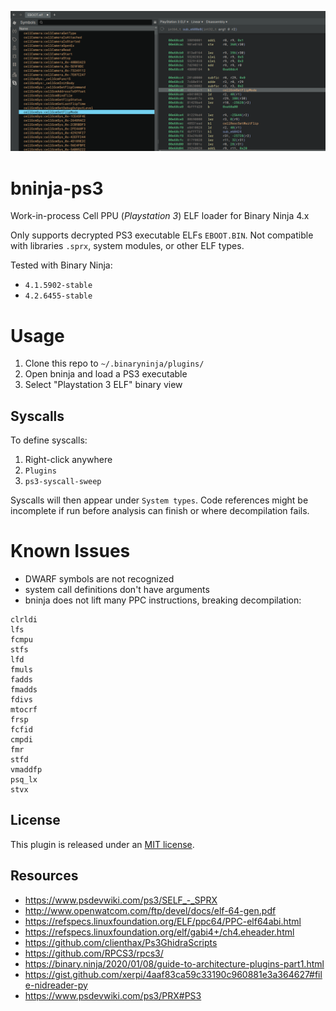 ![](image.png)

# bninja-ps3

Work-in-process Cell PPU (*Playstation 3*) ELF loader for Binary Ninja 4.x

Only supports decrypted PS3 executable ELFs `EBOOT.BIN`. Not compatible with libraries `.sprx`, system modules, or other ELF types.

Tested with Binary Ninja:
* `4.1.5902-stable`
* `4.2.6455-stable`

# Usage

1. Clone this repo to `~/.binaryninja/plugins/`
1. Open bninja and load a PS3 executable
1. Select "Playstation 3 ELF" binary view

## Syscalls

To define syscalls:

1. Right-click anywhere 
1. `Plugins`
1. `ps3-syscall-sweep`

Syscalls will then appear under `System types`. Code references might be incomplete if run before analysis can finish or where decompilation fails.

# Known Issues

* DWARF symbols are not recognized
* system call definitions don't have arguments
* bninja does not lift many PPC instructions, breaking decompilation:

```
clrldi
lfs
fcmpu
stfs
lfd
fmuls
fadds
fmadds
fdivs
mtocrf
frsp
fcfid
cmpdi
fmr
stfd
vmaddfp
psq_lx
stvx
```

## License

This plugin is released under an [MIT license](./license).

## Resources

* https://www.psdevwiki.com/ps3/SELF_-_SPRX
* http://www.openwatcom.com/ftp/devel/docs/elf-64-gen.pdf
* https://refspecs.linuxfoundation.org/ELF/ppc64/PPC-elf64abi.html
* https://refspecs.linuxfoundation.org/elf/gabi4+/ch4.eheader.html
* https://github.com/clienthax/Ps3GhidraScripts
* https://github.com/RPCS3/rpcs3/
* https://binary.ninja/2020/01/08/guide-to-architecture-plugins-part1.html
* https://gist.github.com/xerpi/4aaf83ca59c33190c960881e3a364627#file-nidreader-py
* https://www.psdevwiki.com/ps3/PRX#PS3